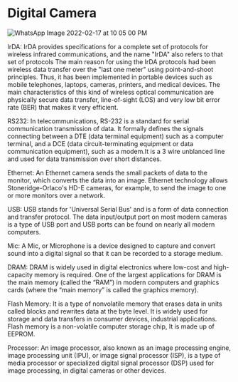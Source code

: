 # Digital Camera


![WhatsApp Image 2022-02-17 at 10 05 00 PM](https://user-images.githubusercontent.com/46968025/154540675-4a6bb2b2-57f6-4c27-8371-7ce51aa5e04f.jpeg)

IrDA: IrDA provides specifications for a complete set of protocols for wireless infrared communications, and the name "IrDA" also refers to that set of protocols
The main reason for using the IrDA protocols had been wireless data transfer over the "last one meter" using point-and-shoot principles. Thus, it has been implemented in portable devices such as mobile telephones, laptops, cameras, printers, and medical devices. The main characteristics of this kind of wireless optical communication are physically secure data transfer, line-of-sight (LOS) and very low bit error rate (BER) that makes it very efficient.

RS232: In telecommunications, RS-232 is a standard for serial communication transmission of data. It formally defines the signals connecting between a DTE (data terminal equipment) such as a computer terminal, and a DCE (data circuit-terminating equipment or data communication equipment), such as a modem.It is a 3 wire unblanced line and used for data transmission over short distances.

Ethernet: An Ethernet camera sends the small packets of data to the monitor, which converts the data into an image. Ethernet technology allows Stoneridge-Orlaco's HD-E cameras, for example, to send the image to one or more monitors over a network.

USB: USB stands for 'Universal Serial Bus' and is a form of data connection and transfer protocol. The data input/output port on most modern cameras is a type of USB port and USB ports can be found on nearly all modern computers.

Mic: A Mic, or Microphone is a device designed to capture and convert sound into a digital signal so that it can be recorded to a storage medium.

DRAM: DRAM is widely used in digital electronics where low-cost and high-capacity memory is required. One of the largest applications for DRAM is the main memory (called the “RAM”) in modern computers and graphics cards (where the “main memory” is called the graphics memory).

Flash Memory: It is a type of nonvolatile memory that erases data in units called blocks and rewrites data at the byte level. It is widely used for storage and data transfers in consumer devices, industrial applications. Flash memory is a non-volatile computer storage chip, It is made up of EEPROM.

Processor: An image processor, also known as an image processing engine, image processing unit (IPU), or image signal processor (ISP), is a type of media processor or specialized digital signal processor (DSP) used for image processing, in digital cameras or other devices.
